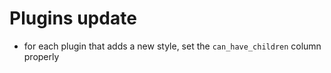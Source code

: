 # Plugins update 
 - for each plugin that adds a new style, set the `can_have_children` column properly

